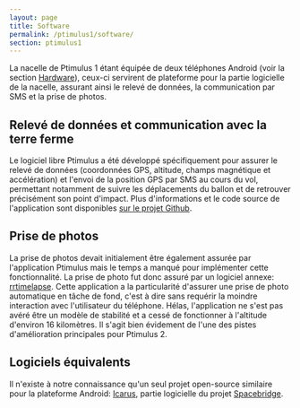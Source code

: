 ```yaml
---
layout: page
title: Software
permalink: /ptimulus1/software/
section: ptimulus1
---
```


La nacelle de Ptimulus 1 étant équipée de deux téléphones Android (voir la section [Hardware](/ptimulus1/hardware/)), ceux-ci servirent de plateforme pour la partie logicielle de la nacelle, assurant ainsi 
le relevé de données, la communication par SMS et la prise de photos.

<h2 id="le-projet">Relevé de données et communication avec la terre ferme</h2>
Le logiciel libre Ptimulus a été développé spécifiquement pour assurer le relevé de données (coordonnées GPS, altitude, champs magnétique et accélération) et l'envoi de la position GPS par SMS au cours du vol, permettant notamment de suivre les déplacements du ballon et de retrouver précisément son point d'impact. Plus d'informations et le code source de l'application sont disponibles <a href="https://github.com/NicolasFrd/Ptimulus">sur le projet Github</a>.

## Prise de photos

La prise de photos devait initialement être également assurée par l'application Ptimulus mais le temps a manqué pour implémenter cette fonctionnalité. 
La prise de photo fut donc assuré par un logiciel annexe: <a href="https://code.google.com/p/rrtimelapse/">rrtimelapse</a>.
Cette application a la particularité d'assurer une prise de photo automatique en tâche de fond, c'est à dire sans requérir la moindre interaction avec l'utilisateur du téléphone.
Hélas, l'application ne s'est pas avéré être un modèle de stabilité et a cessé de fonctionner à l'altitude d'environ 16 kilomètres. 
Il s'agit bien évidement de l'une des pistes d'amélioration principales pour Ptimulus 2.

## Logiciels équivalents

Il n'existe à notre connaissance qu'un seul projet open-source similaire pour la plateforme Android: <a href="https://www.noisebridge.net/wiki/icarus">Icarus</a>, partie logicielle du projet [Spacebridge](https://www.noisebridge.net/wiki/spacebridge).

